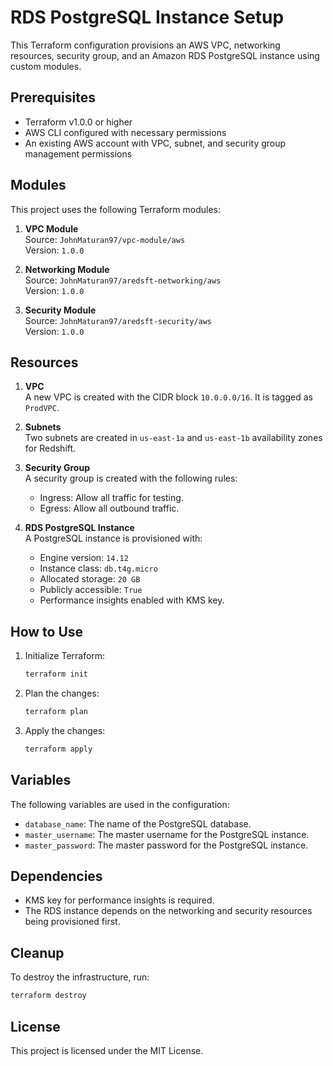 # RDS PostgreSQL Instance Setup

This Terraform configuration provisions an AWS VPC, networking resources, security group, and an Amazon RDS PostgreSQL instance using custom modules.

## Prerequisites

- Terraform v1.0.0 or higher
- AWS CLI configured with necessary permissions
- An existing AWS account with VPC, subnet, and security group management permissions

## Modules

This project uses the following Terraform modules:

1. **VPC Module**  
   Source: `JohnMaturan97/vpc-module/aws`  
   Version: `1.0.0`

2. **Networking Module**  
   Source: `JohnMaturan97/aredsft-networking/aws`  
   Version: `1.0.0`

3. **Security Module**  
   Source: `JohnMaturan97/aredsft-security/aws`  
   Version: `1.0.0`

## Resources

1. **VPC**  
   A new VPC is created with the CIDR block `10.0.0.0/16`. It is tagged as `ProdVPC`.

2. **Subnets**  
   Two subnets are created in `us-east-1a` and `us-east-1b` availability zones for Redshift.

3. **Security Group**  
   A security group is created with the following rules:
   - Ingress: Allow all traffic for testing.
   - Egress: Allow all outbound traffic.

4. **RDS PostgreSQL Instance**  
   A PostgreSQL instance is provisioned with:
   - Engine version: `14.12`
   - Instance class: `db.t4g.micro`
   - Allocated storage: `20 GB`
   - Publicly accessible: `True`
   - Performance insights enabled with KMS key.

## How to Use

1. Initialize Terraform:
    ```bash
    terraform init
    ```

2. Plan the changes:
    ```bash
    terraform plan
    ```

3. Apply the changes:
    ```bash
    terraform apply
    ```

## Variables

The following variables are used in the configuration:

- `database_name`: The name of the PostgreSQL database.
- `master_username`: The master username for the PostgreSQL instance.
- `master_password`: The master password for the PostgreSQL instance.

## Dependencies

- KMS key for performance insights is required.
- The RDS instance depends on the networking and security resources being provisioned first.

## Cleanup

To destroy the infrastructure, run:
```bash
terraform destroy
```

## License

This project is licensed under the MIT License.
